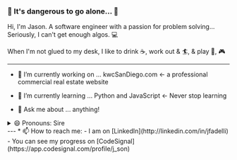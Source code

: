 
### 🔮 It's dangerous to go alone... 🔮

Hi, I'm Jason. A software engineer with a passion for problem solving... Seriously, I can't get enough algos. 💻

When I'm not glued to my desk, I like to drink ☕, work out & 🏄, & play 🏀, 🎮

---
- 🔭 I’m currently working on ... kwcSanDiego.com <- a professional commercial real estate website

- 🌱 I’m currently learning ... Python and JavaScript <- Never stop learning

- 💬 Ask me about ... anything!
<details><summary>😄 Pronouns: Sire</summary> (Like a knight)<br>
  ((but seriously, I'm a cisgender male, and I go by mr.))</details>
---
* 📫 How to reach me: 
  - I am on [LinkedIn](http://linkedin.com/in/jfadelli)
  - You can see my progress on [CodeSignal](https://app.codesignal.com/profile/j_son)
